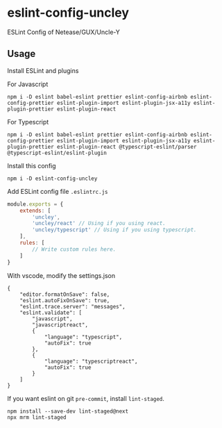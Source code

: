 # eslint-config-uncley

ESLint Config of Netease/GUX/Uncle-Y

## Usage

Install ESLint and plugins

For Javascript

```
npm i -D eslint babel-eslint prettier eslint-config-airbnb eslint-config-prettier eslint-plugin-import eslint-plugin-jsx-a11y eslint-plugin-prettier eslint-plugin-react
```

For Typescript

```
npm i -D eslint babel-eslint prettier eslint-config-airbnb eslint-config-prettier eslint-plugin-import eslint-plugin-jsx-a11y eslint-plugin-prettier eslint-plugin-react @typescript-eslint/parser @typescript-eslint/eslint-plugin
```

Install this config

```
npm i -D eslint-config-uncley
```

Add ESLint config file  `.eslintrc.js`

```javascript
module.exports = {
    extends: [
        'uncley',
        'uncley/react' // Using if you using react.
        'uncley/typescript' // Using if you using typescript.
    ],
    rules: [
        // Write custom rules here.
    ]
}
```

With vscode, modify the settings.json
```
{
    "editor.formatOnSave": false,
    "eslint.autoFixOnSave": true,
    "eslint.trace.server": "messages",
    "eslint.validate": [
        "javascript",
        "javascriptreact",
        {
            "language": "typescript",
            "autoFix": true
        },
        {
            "language": "typescriptreact",
            "autoFix": true
        }
    ]
}
```

If you want eslint on git `pre-commit`, install `lint-staged`.

```
npm install --save-dev lint-staged@next
npx mrm lint-staged
```
